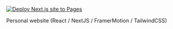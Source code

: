 [![Deploy Next.js site to Pages](https://github.com/vidanm/vidanm.github.io/actions/workflows/nextjs.yml/badge.svg)](https://github.com/vidanm/vidanm.github.io/actions/workflows/nextjs.yml)

Personal website (React / NextJS / FramerMotion / TailwindCSS)
